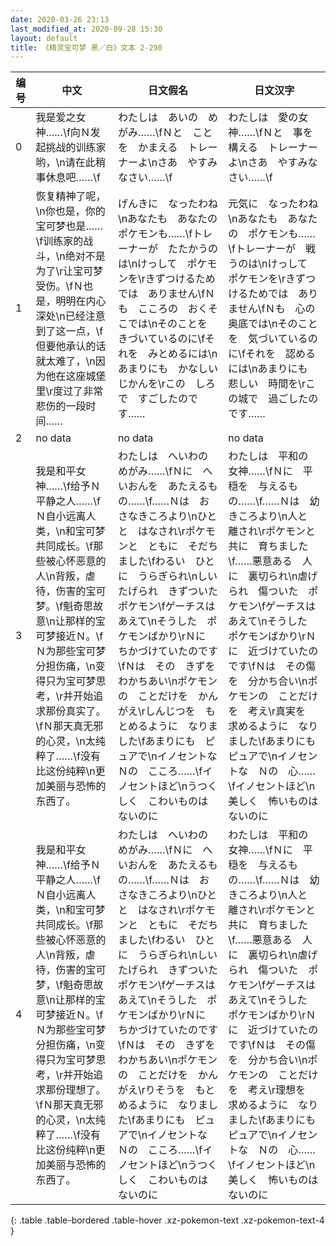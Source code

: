 ```yaml
---
date: 2020-03-26 23:13
last_modified_at: 2020-09-28 15:30
layout: default
title: 《精灵宝可梦 黑／白》文本 2-290
---
```

| 编号 | 中文 | 日文假名 | 日文汉字 |
| ---- | ---- | ---- | --- |
| 0 | 我是爱之女神……\f向Ｎ发起挑战的训练家哟，\n请在此稍事休息吧……\f | わたしは　あいの　めがみ……\fＮと　ことを　かまえる　トレーナーよ\nさあ　やすみなさい……\f | わたしは　愛の女神……\fＮと　事を構える　トレーナーよ\nさあ　やすみなさい……\f |
| 1 | 恢复精神了呢，\n你也是，你的宝可梦也是……\f训练家的战斗，\n绝对不是为了\r让宝可梦受伤。\fＮ也是，明明在内心深处\n已经注意到了这一点，\f但要他承认的话就太难了，\n因为他在这座城堡里\r度过了非常悲伤的一段时间…… | げんきに　なったわね\nあなたも　あなたの　ポケモンも……\fトレーナーが　たたかうのは\nけっして　ポケモンを\rきずつけるためでは　ありません\fＮも　こころの　おくそこでは\nそのことを　きづいているのに\fそれを　みとめるには\nあまりにも　かなしい　じかんを\rこの　しろで　すごしたのです…… | 元気に　なったわね\nあなたも　あなたの　ポケモンも……\fトレーナーが　戦うのは\nけっして　ポケモンを\rきずつけるためでは　ありません\fＮも　心の　奥底では\nそのことを　気づいているのに\fそれを　認めるには\nあまりにも　悲しい　時間を\rこの城で　過ごしたのです…… |
| 2 | no data | no data | no data |
| 3 | 我是和平女神……\f给予Ｎ平静之人……\fＮ自小远离人类，\n和宝可梦共同成长。\f那些被心怀恶意的人\n背叛，虐待，伤害的宝可梦。\f魁奇思故意\n让那样的宝可梦接近Ｎ。\fＮ为那些宝可梦分担伤痛，\n变得只为宝可梦思考，\r并开始追求那份真实了。\fＮ那天真无邪的心灵，\n太纯粹了……\f没有比这份纯粹\n更加美丽与恐怖的东西了。 | わたしは　へいわの　めがみ……\fＮに　へいおんを　あたえるもの……\f……Ｎは　おさなきころより\nひとと　はなされ\rポケモンと　ともに　そだちました\fわるい　ひとに　うらぎられ\nしいたげられ　きずついた　ポケモン\fゲーチスは　あえて\nそうした　ポケモンばかり\rＮに　ちかづけていたのです\fＮは　その　きずを　わかちあい\nポケモンの　ことだけを　かんがえ\rしんじつを　もとめるように　なりました\fあまりにも　ピュアで\nイノセントな　Ｎの　こころ……\fイノセントほど\nうつくしく　こわいものは　ないのに | わたしは　平和の　女神……\fＮに　平穏を　与えるもの……\f……Ｎは　幼きころより\n人と　離され\rポケモンと　共に　育ちました\f……悪意ある　人に　裏切られ\n虐げられ　傷ついた　ポケモン\fゲーチスは　あえて\nそうした　ポケモンばかり\rＮに　近づけていたのです\fＮは　その傷を　分かち合い\nポケモンの　ことだけを　考え\r真実を　求めるように　なりました\fあまりにも　ピュアで\nイノセントな　Ｎの　心……\fイノセントほど\n美しく　怖いものは　ないのに |
| 4 | 我是和平女神……\f给予Ｎ平静之人……\fＮ自小远离人类，\n和宝可梦共同成长。\f那些被心怀恶意的人\n背叛，虐待，伤害的宝可梦，\f魁奇思故意\n让那样的宝可梦接近Ｎ。\fＮ为那些宝可梦分担伤痛，\n变得只为宝可梦思考，\r并开始追求那份理想了。\fＮ那天真无邪的心灵，\n太纯粹了……\f没有比这份纯粹\n更加美丽与恐怖的东西了。 | わたしは　へいわの　めがみ……\fＮに　へいおんを　あたえるもの……\f……Ｎは　おさなきころより\nひとと　はなされ\rポケモンと　ともに　そだちました\fわるい　ひとに　うらぎられ\nしいたげられ　きずついた　ポケモン\fゲーチスは　あえて\nそうした　ポケモンばかり\rＮに　ちかづけていたのです\fＮは　その　きずを　わかちあい\nポケモンの　ことだけを　かんがえ\rりそうを　もとめるように　なりました\fあまりにも　ピュアで\nイノセントな　Ｎの　こころ……\fイノセントほど\nうつくしく　こわいものは　ないのに | わたしは　平和の　女神……\fＮに　平穏を　与えるもの……\f……Ｎは　幼きころより\n人と　離され\rポケモンと　共に　育ちました\f……悪意ある　人に　裏切られ\n虐げられ　傷ついた　ポケモン\fゲーチスは　あえて\nそうした　ポケモンばかり\rＮに　近づけていたのです\fＮは　その傷を　分かち合い\nポケモンの　ことだけを　考え\r理想を　求めるように　なりました\fあまりにも　ピュアで\nイノセントな　Ｎの　心……\fイノセントほど\n美しく　怖いものは　ないのに |
{: .table .table-bordered .table-hover .xz-pokemon-text .xz-pokemon-text-4 }